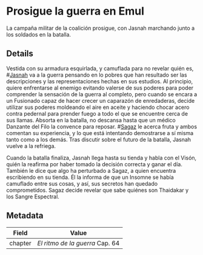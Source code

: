 # Prosigue la guerra en Emul

La campaña militar de la coalición prosigue, con Jasnah marchando junto a los soldados en la batalla.

## Details
Vestida con su armadura esquirlada, y camuflada para no revelar quién es, #[Jasnah](characters/jasnah) va a la guerra pensando en lo pobres que han resultado ser las descripciones y las representaciones hechas en sus estudios. Al principio, quiere enfrentarse al enemigo evitando valerse de sus poderes para poder comprender la sensación de la guerra al completo, pero cuando se encara a un Fusionado capaz de hacer crecer un caparazón de enredaderas, decide utilizar sus poderes moldeando el aire en aceite y haciendo chocar acero contra pedernal para prender fuego a todo el que se encuentre cerca de sus llamas. Absorta en la batalla, no descansa hasta que un médico Danzante del Filo la convence para reposar. #[Sagaz](characters/wit) le acerca fruta y ambos comentan su experiencia, y lo que está intentando demostrarse a sí misma tanto como a los demás. Tras discutir sobre el futuro de la batalla, Jasnah vuelve a la refriega.

Cuando la batalla finaliza, Jasnah llega hasta su tienda y habla con el Visón, quién la reafirma por haber tomado la decisión correcta y ganar el día. También le dice que algo ha perturbado a Sagaz, a quien encuentra escribiendo en su tienda. Él la informa de que un Insomne se había camuflado entre sus cosas, y así, sus secretos han quedado comprometidos. Sagaz decide revelar que sabe quiénes son Thaidakar y los Sangre Espectral.

## Metadata
| Field | Value |
| ----- | ----- |
| chapter | *El ritmo de la guerra* Cap. 64|
